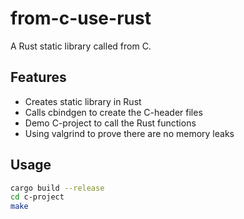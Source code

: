 # from-c-use-rust
A Rust static library called from C.

## Features
- Creates static library in Rust
- Calls cbindgen to create the C-header files
- Demo C-project to call the Rust functions
- Using valgrind to prove there are no memory leaks

## Usage
```Bash
cargo build --release
cd c-project
make
```

